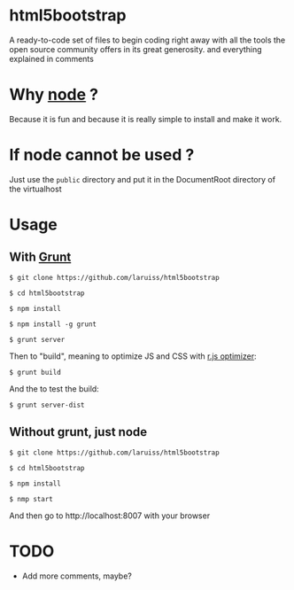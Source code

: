 html5bootstrap
==============

A ready-to-code set of files to begin coding right away with all the tools the open source community offers in its great generosity.
and everything explained in comments

# Why [node](http://nodejs.org/) ?

Because it is fun and because it is really simple to install and make it work.

# If node cannot be used ?

Just use the `public` directory and put it in the DocumentRoot directory of the virtualhost

# Usage

## With [Grunt](http://gruntjs.com/)

```
$ git clone https://github.com/laruiss/html5bootstrap

$ cd html5bootstrap

$ npm install

$ npm install -g grunt

$ grunt server
```

Then to "build", meaning to optimize JS and CSS with [r.js optimizer](http://requirejs.org/docs/optimization.html):

```
$ grunt build
```
And the to test the build:

```
$ grunt server-dist
```

## Without grunt, just node

```
$ git clone https://github.com/laruiss/html5bootstrap

$ cd html5bootstrap

$ npm install

$ nmp start
```

And then go to http://localhost:8007 with your browser

# TODO

  * Add more comments, maybe?
